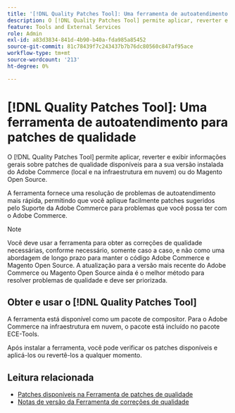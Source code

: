 ```yaml
---
title: '[!DNL Quality Patches Tool]: Uma ferramenta de autoatendimento para patches de qualidade'
description: O [!DNL Quality Patches Tool] permite aplicar, reverter e exibir informações gerais sobre patches de qualidade disponíveis para a sua versão instalada do Adobe Commerce (local e na infraestrutura em nuvem) ou do Magento Open Source.
feature: Tools and External Services
role: Admin
exl-id: a83d3834-841d-4b90-b40a-fda985a85452
source-git-commit: 81c78439f7c243437b7b76dc80560c847af95ace
workflow-type: tm+mt
source-wordcount: '213'
ht-degree: 0%

---
```


# [!DNL Quality Patches Tool]: Uma ferramenta de autoatendimento para patches de qualidade

O [!DNL Quality Patches Tool] permite aplicar, reverter e exibir informações gerais sobre patches de qualidade disponíveis para a sua versão instalada do Adobe Commerce (local e na infraestrutura em nuvem) ou do Magento Open Source.

A ferramenta fornece uma resolução de problemas de autoatendimento mais rápida, permitindo que você aplique facilmente patches sugeridos pelo Suporte da Adobe Commerce para problemas que você possa ter com o Adobe Commerce.

>[!NOTE]
>
>Você deve usar a ferramenta para obter as correções de qualidade necessárias, conforme necessário, somente caso a caso, e não como uma abordagem de longo prazo para manter o código Adobe Commerce e Magento Open Source. A atualização para a versão mais recente do Adobe Commerce ou Magento Open Source ainda é o melhor método para resolver problemas de qualidade e deve ser priorizada.

## Obter e usar o [!DNL Quality Patches Tool]

A ferramenta está disponível como um pacote de compositor. Para o Adobe Commerce na infraestrutura em nuvem, o pacote está incluído no pacote ECE-Tools.

Após instalar a ferramenta, você pode verificar os patches disponíveis e aplicá-los ou revertê-los a qualquer momento.

## Leitura relacionada

* [Patches disponíveis na Ferramenta de patches de qualidade](/help/tools/quality-patches-tool/usage.md)
* [Notas de versão da Ferramenta de correções de qualidade](/help/tools/quality-patches-tool/release-notes.md)
